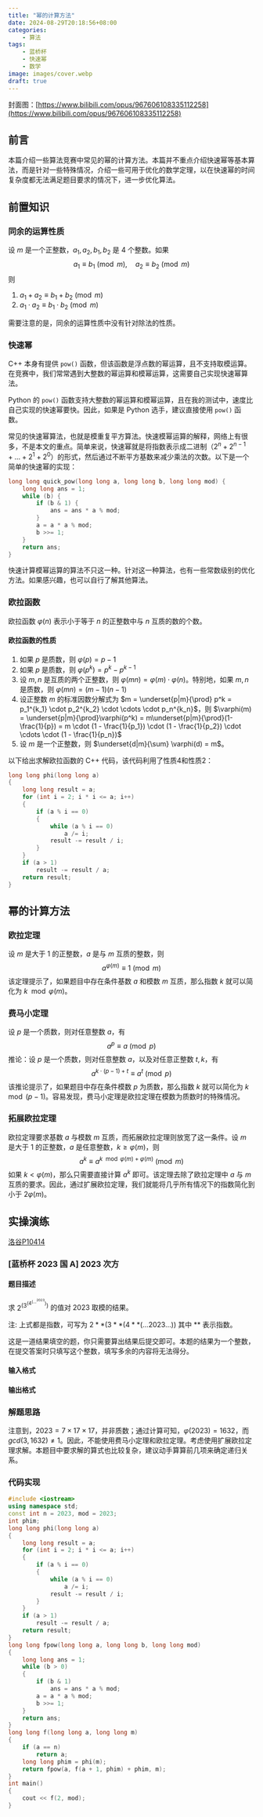 ```yaml
---
title: "幂的计算方法"
date: 2024-08-29T20:18:56+08:00
categories:
    - 算法
tags:
    - 蓝桥杯
    - 快速幂
    - 数学
image: images/cover.webp
draft: true
---
```

封面图：[https://www.bilibili.com/opus/967606108335112258](https://www.bilibili.com/opus/967606108335112258)

## 前言
本篇介绍一些算法竞赛中常见的幂的计算方法。本篇并不重点介绍快速幂等基本算法，而是针对一些特殊情况，介绍一些可用于优化的数学定理，以在快速幂的时间复杂度都无法满足题目要求的情况下，进一步优化算法。

## 前置知识
### 同余的运算性质
设 $m$ 是一个正整数，$a_1, a_2, b_1, b_2$ 是 $4$ 个整数。如果
$$
a_1 \equiv b_1 \pmod{m}, \quad a_2 \equiv b_2 \pmod{m}
$$
则
1. $a_1 + a_2 \equiv b_1 + b_2 \pmod{m}$
2. $a_1 \cdot a_2 \equiv b_1 \cdot b_2 \pmod{m}$

需要注意的是，同余的运算性质中没有针对除法的性质。

### 快速幂
C++ 本身有提供 `pow()` 函数，但该函数是浮点数的幂运算，且不支持取模运算。在竞赛中，我们常常遇到大整数的幂运算和模幂运算，这需要自己实现快速幂算法。

Python 的 `pow()` 函数支持大整数的幂运算和模幂运算，且在我的测试中，速度比自己实现的快速幂要快。因此，如果是 Python 选手，建议直接使用 `pow()` 函数。

常见的快速幂算法，也就是模重复平方算法。快速模幂运算的解释，网络上有很多，不是本文的重点。简单来说，快速幂就是将指数表示成二进制（$2^n+2^{n-1}+...+2^1+2^0$）的形式，然后通过不断平方基数来减少乘法的次数。以下是一个简单的快速幂的实现：

```cpp
long long quick_pow(long long a, long long b, long long mod) {
    long long ans = 1;
    while (b) {
        if (b & 1) {
            ans = ans * a % mod;
        }
        a = a * a % mod;
        b >>= 1;
    }
    return ans;
}
```
快速计算模幂运算的算法不只这一种。针对这一种算法，也有一些常数级别的优化方法。如果感兴趣，也可以自行了解其他算法。

### 欧拉函数
欧拉函数 $\varphi(n)$ 表示小于等于 $n$ 的正整数中与 $n$ 互质的数的个数。
#### 欧拉函数的性质
1. 如果 $p$ 是质数，则 $\varphi(p) = p - 1$
2. 如果 $p$ 是质数，则 $\varphi(p^k) = p^k - p^{k-1}$
3. 设 $m,n$ 是互质的两个正整数，则 $\varphi(mn) = \varphi(m) \cdot \varphi(n)$。特别地，如果 $m,n$ 是质数，则 $\varphi(mn) = (m-1)(n-1)$
4. 设正整数 $m$ 的标准因数分解式为 $m = \underset{p|m}{\prod} p^k = p_1^{k_1} \cdot p_2^{k_2} \cdot \cdots \cdot p_n^{k_n}$，则 $\varphi(m) = \underset{p|m}{\prod}\varphi(p^k) = m\underset{p|m}{\prod}(1-\frac{1}{p}) = m \cdot (1 - \frac{1}{p_1}) \cdot (1 - \frac{1}{p_2}) \cdot \cdots \cdot (1 - \frac{1}{p_n})$
5. 设 $m$ 是一个正整数，则 $\underset{d|m}{\sum} \varphi(d) = m$。

以下给出求解欧拉函数的 C++ 代码，该代码利用了性质4和性质2：
```cpp
long long phi(long long a)
{
    long long result = a;
    for (int i = 2; i * i <= a; i++)
    {
        if (a % i == 0)
        {
            while (a % i == 0)
                a /= i;
            result -= result / i;
        }
    }
    if (a > 1)
        result -= result / a;
    return result;
}
```

## 幂的计算方法
### 欧拉定理
设 $m$ 是大于 $1$ 的正整数，$a$ 是与 $m$ 互质的整数，则
$$
a^{\varphi(m)} \equiv 1 \pmod{m}
$$
该定理提示了，如果题目中存在条件基数 $a$ 和模数 $m$ 互质，那么指数 $k$ 就可以简化为 $k \mod{\varphi(m)}$。

### 费马小定理
设 $p$ 是一个质数，则对任意整数 $a$，有
$$
a^p \equiv a \pmod{p}
$$
推论：设 $p$ 是一个质数，则对任意整数 $a$，以及对任意正整数 $t,k$，有
$$
a^{k \cdot (p-1) + t} \equiv a^t \pmod{p}
$$
该推论提示了，如果题目中存在条件模数 $p$ 为质数，那么指数 $k$ 就可以简化为 $k \mod{(p-1)}$。容易发现，费马小定理是欧拉定理在模数为质数时的特殊情况。

### 拓展欧拉定理
欧拉定理要求基数 $a$ 与模数 $m$ 互质，而拓展欧拉定理则放宽了这一条件。设 $m$ 是大于 $1$ 的正整数，$a$ 是任意整数，$k \geq \varphi(m)$，则
$$
a^k \equiv a^{k \mod{\varphi(m)} + \varphi(m)} \pmod{m}
$$
如果 $k<\varphi(m)$，那么只需要直接计算 $a^k$ 即可。该定理去除了欧拉定理中 $a$ 与 $m$ 互质的要求。因此，通过扩展欧拉定理，我们就能将几乎所有情况下的指数简化到小于 $2\varphi(m)$。

## 实操演练
[洛谷P10414](https://www.luogu.com.cn/problem/P10414)

### [蓝桥杯 2023 国 A] 2023 次方

#### 题目描述

求 $2^{(3^{(4^{(\ldots ^{2023}})})}$ 的值对 $2023$ 取模的结果。

注: 上式都是指数，可写为 $2** (3**(4**(\ldots 2023\ldots))$ 其中 $**$ 表示指数。

这是一道结果填空的题，你只需要算出结果后提交即可。本题的结果为一个整数，在提交答案时只填写这个整数，填写多余的内容将无法得分。

#### 输入格式

#### 输出格式

### 解题思路
注意到，$2023=7 \times  17 \times 17$，并非质数；通过计算可知，$\varphi(2023)=1632$，而 $gcd(3,1632)\neq 1$。因此，不能使用费马小定理和欧拉定理。考虑使用扩展欧拉定理求解。本题目中要求解的算式也比较复杂，建议动手算算前几项来确定递归关系。

### 代码实现
```cpp
#include <iostream>
using namespace std;
const int n = 2023, mod = 2023;
int phim;
long long phi(long long a)
{
    long long result = a;
    for (int i = 2; i * i <= a; i++)
    {
        if (a % i == 0)
        {
            while (a % i == 0)
                a /= i;
            result -= result / i;
        }
    }
    if (a > 1)
        result -= result / a;
    return result;
}
long long fpow(long long a, long long b, long long mod)
{
    long long ans = 1;
    while (b > 0)
    {
        if (b & 1)
            ans = ans * a % mod;
        a = a * a % mod;
        b >>= 1;
    }
    return ans;
}
long long f(long long a, long long m)
{
    if (a == n)
        return a;
    long long phim = phi(m);
    return fpow(a, f(a + 1, phim) + phim, m);
}
int main()
{
    cout << f(2, mod);
}
```